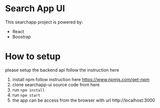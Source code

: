 # Search App UI

This searchapp project is powered by:
- React
- Boostrap


# How to setup 
please setup the backend api follow the instruction here 
1. install npm follow instruction here https://www.npmjs.com/get-npm 
2. clone searchapp-ui source code from here 
3. run `npm install`
4. run `npm start` 
5. the app can be access from the browser with url http://localhost:3000 
